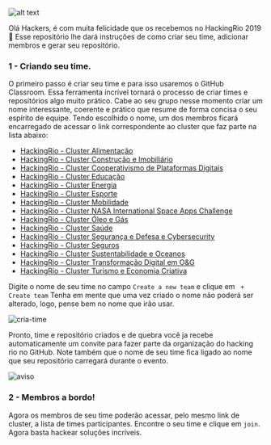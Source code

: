 ![alt text](https://github.com/hackingrio/welcome/blob/master/assets/hackers.png)
  
  Olá Hackers, é com muita felicidade que os recebemos no HackingRio 2019 :tada:
  Esse repositório lhe dará instruções de como criar seu time, adicionar membros e gerar seu repositório. 

  ### 1 - Criando seu time.

  O primeiro passo é criar seu time e para isso usaremos o GitHub Classroom. Essa ferramenta incrível tornará o processo de criar times e repositórios algo muito prático. Cabe ao seu grupo nesse momento criar um nome interessante, coerente e prático que resume de forma concisa o seu espírito de equipe. 
  Tendo escolhido o nome, um dos membros ficará encarregado de acessar o link correspondente ao cluster que faz parte na lista abaixo:

  - [HackingRio - Cluster Alimentação](https://classroom.github.com/g/nDZb8zHJ)
  - [HackingRio - Cluster Construção e Imobiliário](https://classroom.github.com/g/CIxyrxMC)
  - [HackingRio - Cluster Cooperativismo de Plataformas Digitais](https://classroom.github.com/g/ZrIUGknu)
  - [HackingRio - Cluster Educação](https://classroom.github.com/g/tPY1L9Ge)
  - [HackingRio - Cluster Energia](https://classroom.github.com/g/9eJYXC_i)
  - [HackingRio - Cluster Esporte](https://classroom.github.com/g/sVqPm-Q8)
  - [HackingRio - Cluster Mobilidade](https://classroom.github.com/g/EENw9mnr)
  - [HackingRio - Cluster NASA International Space Apps Challenge](https://classroom.github.com/g/qzdBX2xC)
  - [HackingRio - Cluster Óleo e Gás](https://classroom.github.com/g/0fnlhbBB)
  - [HackingRio - Cluster Saúde](https://classroom.github.com/g/_pQMH52W)
  - [HackingRio - Cluster Segurança e Defesa e Cybersecurity](https://classroom.github.com/g/ost8rLMZ)
  - [HackingRio - Cluster Seguros](https://classroom.github.com/g/8YXTXNVS)
  - [HackingRio - Cluster Sustentabilidade e Oceanos](https://classroom.github.com/g/dzD7IxWt)
  - [HackingRio - Cluster Transformação Digital em O&G](https://classroom.github.com/g/pb_JSKr2)
  - [HackingRio - Cluster Turismo e Economia Criativa](https://classroom.github.com/g/Cayv8dju)


  Digite o nome de seu time no campo `Create a new team` e clique em ` + Create team`
Tenha em mente que uma vez criado o nome não poderá ser alterado, logo, pense bem no nome que irão usar.

![cria-time](https://github.com/hackingrio/welcome/blob/master/assets/01.png)

  Pronto, time e repositório criados e de quebra você ja recebe automaticamente um convite para fazer parte da organização do hacking rio no GitHub. Note também que o nome de seu time fica ligado ao nome que seu repositório carregará durante o evento.
  
![aviso](https://github.com/hackingrio/welcome/blob/master/assets/02.png)

  ### 2 - Membros a bordo!

  Agora os membros de seu time poderão acessar, pelo mesmo link de cluster, a lista de times participantes. Encontre o seu time e clique em `join`. Agora basta hackear soluções incríveis.
